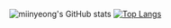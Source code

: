 ![miinyeong's GitHub stats](https://github-readme-stats.vercel.app/api?username=miinyeong&show_icons=true&theme=dracula)
[![Top Langs](https://github-readme-stats.vercel.app/api/top-langs/?username=miinyeong&layout=compact&theme=dracula)](https://github.com/anuraghazra/github-readme-stats)
